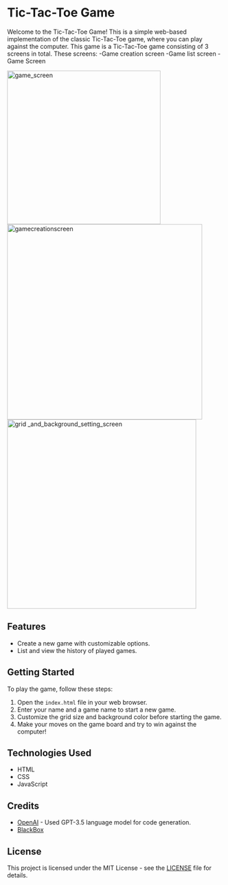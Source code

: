 # Tic-Tac-Toe Game

Welcome to the Tic-Tac-Toe Game! This is a simple web-based implementation of the classic Tic-Tac-Toe game, where you can play against the computer. This game is a Tic-Tac-Toe game consisting of 3 screens in total. These screens:
-Game creation screen
-Game list screen
-Game Screen

<img width="357" alt="game_screen" src="https://github.com/ecehzrc/TicTAcToe/assets/119535398/5e1d7fbc-1133-4a26-835c-0c9af4f8c9b6">
<img width="454" alt="gamecreationscreen" src="https://github.com/ecehzrc/TicTAcToe/assets/119535398/04024b06-f69e-43f3-9e6f-3890624c31cb">
<img width="440" alt="grid _and_background_setting_screen" src="https://github.com/ecehzrc/TicTAcToe/assets/119535398/7c79b766-b555-494c-ac9b-af475c617633">

## Features

- Create a new game with customizable options.
- List and view the history of played games.

## Getting Started

To play the game, follow these steps:

1. Open the `index.html` file in your web browser.
2. Enter your name and a game name to start a new game.
3. Customize the grid size and background color before starting the game.
4. Make your moves on the game board and try to win against the computer!

## Technologies Used

- HTML
- CSS
- JavaScript

## Credits

- [OpenAI](https://www.openai.com/) - Used GPT-3.5 language model for code generation.
- [BlackBox](https://www.blackbox.global/) 

## License

This project is licensed under the MIT License - see the [LICENSE](LICENSE) file for details.

